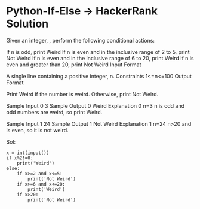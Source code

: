 # Python-If-Else -> HackerRank Solution

Given an integer, , perform the following conditional actions:

If n is odd, print Weird
If n is even and in the inclusive range of 2 to 5, print Not Weird
If n is even and in the inclusive range of 6 to 20, print Weird
If n is even and greater than 20, print Not Weird
Input Format

A single line containing a positive integer, n.
Constraints
1<=n<=100
Output Format

Print Weird if the number is weird. Otherwise, print Not Weird.

Sample Input 0
3
Sample Output 0
Weird
Explanation 0
n=3
n is odd and odd numbers are weird, so print Weird.

Sample Input 1
24
Sample Output 1
Not Weird
Explanation 1
n=24
n>20 and  is even, so it is not weird.

Sol: 

    x = int(input())
    if x%2!=0:
        print('Weird')
    else:
        if x>=2 and x<=5:
            print('Not Weird')
        if x>=6 and x<=20:
            print('Weird')
        if x>20:
            print('Not Weird')
